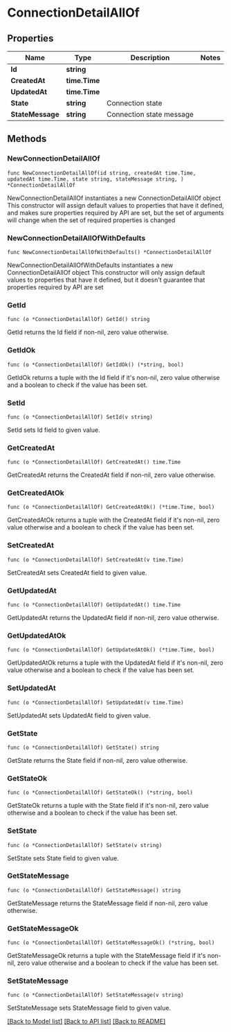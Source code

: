 # ConnectionDetailAllOf

## Properties

Name | Type | Description | Notes
------------ | ------------- | ------------- | -------------
**Id** | **string** |  | 
**CreatedAt** | **time.Time** |  | 
**UpdatedAt** | **time.Time** |  | 
**State** | **string** | Connection state | 
**StateMessage** | **string** | Connection state message | 

## Methods

### NewConnectionDetailAllOf

`func NewConnectionDetailAllOf(id string, createdAt time.Time, updatedAt time.Time, state string, stateMessage string, ) *ConnectionDetailAllOf`

NewConnectionDetailAllOf instantiates a new ConnectionDetailAllOf object
This constructor will assign default values to properties that have it defined,
and makes sure properties required by API are set, but the set of arguments
will change when the set of required properties is changed

### NewConnectionDetailAllOfWithDefaults

`func NewConnectionDetailAllOfWithDefaults() *ConnectionDetailAllOf`

NewConnectionDetailAllOfWithDefaults instantiates a new ConnectionDetailAllOf object
This constructor will only assign default values to properties that have it defined,
but it doesn't guarantee that properties required by API are set

### GetId

`func (o *ConnectionDetailAllOf) GetId() string`

GetId returns the Id field if non-nil, zero value otherwise.

### GetIdOk

`func (o *ConnectionDetailAllOf) GetIdOk() (*string, bool)`

GetIdOk returns a tuple with the Id field if it's non-nil, zero value otherwise
and a boolean to check if the value has been set.

### SetId

`func (o *ConnectionDetailAllOf) SetId(v string)`

SetId sets Id field to given value.


### GetCreatedAt

`func (o *ConnectionDetailAllOf) GetCreatedAt() time.Time`

GetCreatedAt returns the CreatedAt field if non-nil, zero value otherwise.

### GetCreatedAtOk

`func (o *ConnectionDetailAllOf) GetCreatedAtOk() (*time.Time, bool)`

GetCreatedAtOk returns a tuple with the CreatedAt field if it's non-nil, zero value otherwise
and a boolean to check if the value has been set.

### SetCreatedAt

`func (o *ConnectionDetailAllOf) SetCreatedAt(v time.Time)`

SetCreatedAt sets CreatedAt field to given value.


### GetUpdatedAt

`func (o *ConnectionDetailAllOf) GetUpdatedAt() time.Time`

GetUpdatedAt returns the UpdatedAt field if non-nil, zero value otherwise.

### GetUpdatedAtOk

`func (o *ConnectionDetailAllOf) GetUpdatedAtOk() (*time.Time, bool)`

GetUpdatedAtOk returns a tuple with the UpdatedAt field if it's non-nil, zero value otherwise
and a boolean to check if the value has been set.

### SetUpdatedAt

`func (o *ConnectionDetailAllOf) SetUpdatedAt(v time.Time)`

SetUpdatedAt sets UpdatedAt field to given value.


### GetState

`func (o *ConnectionDetailAllOf) GetState() string`

GetState returns the State field if non-nil, zero value otherwise.

### GetStateOk

`func (o *ConnectionDetailAllOf) GetStateOk() (*string, bool)`

GetStateOk returns a tuple with the State field if it's non-nil, zero value otherwise
and a boolean to check if the value has been set.

### SetState

`func (o *ConnectionDetailAllOf) SetState(v string)`

SetState sets State field to given value.


### GetStateMessage

`func (o *ConnectionDetailAllOf) GetStateMessage() string`

GetStateMessage returns the StateMessage field if non-nil, zero value otherwise.

### GetStateMessageOk

`func (o *ConnectionDetailAllOf) GetStateMessageOk() (*string, bool)`

GetStateMessageOk returns a tuple with the StateMessage field if it's non-nil, zero value otherwise
and a boolean to check if the value has been set.

### SetStateMessage

`func (o *ConnectionDetailAllOf) SetStateMessage(v string)`

SetStateMessage sets StateMessage field to given value.



[[Back to Model list]](../README.md#documentation-for-models) [[Back to API list]](../README.md#documentation-for-api-endpoints) [[Back to README]](../README.md)


